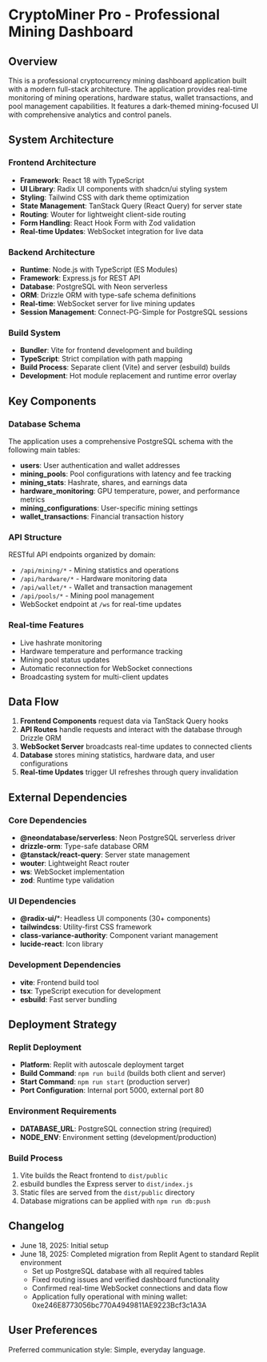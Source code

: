 # CryptoMiner Pro - Professional Mining Dashboard

## Overview

This is a professional cryptocurrency mining dashboard application built with a modern full-stack architecture. The application provides real-time monitoring of mining operations, hardware status, wallet transactions, and pool management capabilities. It features a dark-themed mining-focused UI with comprehensive analytics and control panels.

## System Architecture

### Frontend Architecture
- **Framework**: React 18 with TypeScript
- **UI Library**: Radix UI components with shadcn/ui styling system
- **Styling**: Tailwind CSS with dark theme optimization
- **State Management**: TanStack Query (React Query) for server state
- **Routing**: Wouter for lightweight client-side routing
- **Form Handling**: React Hook Form with Zod validation
- **Real-time Updates**: WebSocket integration for live data

### Backend Architecture
- **Runtime**: Node.js with TypeScript (ES Modules)
- **Framework**: Express.js for REST API
- **Database**: PostgreSQL with Neon serverless
- **ORM**: Drizzle ORM with type-safe schema definitions
- **Real-time**: WebSocket server for live mining updates
- **Session Management**: Connect-PG-Simple for PostgreSQL sessions

### Build System
- **Bundler**: Vite for frontend development and building
- **TypeScript**: Strict compilation with path mapping
- **Build Process**: Separate client (Vite) and server (esbuild) builds
- **Development**: Hot module replacement and runtime error overlay

## Key Components

### Database Schema
The application uses a comprehensive PostgreSQL schema with the following main tables:
- **users**: User authentication and wallet addresses
- **mining_pools**: Pool configurations with latency and fee tracking
- **mining_stats**: Hashrate, shares, and earnings data
- **hardware_monitoring**: GPU temperature, power, and performance metrics
- **mining_configurations**: User-specific mining settings
- **wallet_transactions**: Financial transaction history

### API Structure
RESTful API endpoints organized by domain:
- `/api/mining/*` - Mining statistics and operations
- `/api/hardware/*` - Hardware monitoring data
- `/api/wallet/*` - Wallet and transaction management
- `/api/pools/*` - Mining pool management
- WebSocket endpoint at `/ws` for real-time updates

### Real-time Features
- Live hashrate monitoring
- Hardware temperature and performance tracking
- Mining pool status updates
- Automatic reconnection for WebSocket connections
- Broadcasting system for multi-client updates

## Data Flow

1. **Frontend Components** request data via TanStack Query hooks
2. **API Routes** handle requests and interact with the database through Drizzle ORM
3. **WebSocket Server** broadcasts real-time updates to connected clients
4. **Database** stores mining statistics, hardware data, and user configurations
5. **Real-time Updates** trigger UI refreshes through query invalidation

## External Dependencies

### Core Dependencies
- **@neondatabase/serverless**: Neon PostgreSQL serverless driver
- **drizzle-orm**: Type-safe database ORM
- **@tanstack/react-query**: Server state management
- **wouter**: Lightweight React router
- **ws**: WebSocket implementation
- **zod**: Runtime type validation

### UI Dependencies
- **@radix-ui/***: Headless UI components (30+ components)
- **tailwindcss**: Utility-first CSS framework
- **class-variance-authority**: Component variant management
- **lucide-react**: Icon library

### Development Dependencies
- **vite**: Frontend build tool
- **tsx**: TypeScript execution for development
- **esbuild**: Fast server bundling

## Deployment Strategy

### Replit Deployment
- **Platform**: Replit with autoscale deployment target
- **Build Command**: `npm run build` (builds both client and server)
- **Start Command**: `npm run start` (production server)
- **Port Configuration**: Internal port 5000, external port 80

### Environment Requirements
- **DATABASE_URL**: PostgreSQL connection string (required)
- **NODE_ENV**: Environment setting (development/production)

### Build Process
1. Vite builds the React frontend to `dist/public`
2. esbuild bundles the Express server to `dist/index.js`
3. Static files are served from the `dist/public` directory
4. Database migrations can be applied with `npm run db:push`

## Changelog

- June 18, 2025: Initial setup
- June 18, 2025: Completed migration from Replit Agent to standard Replit environment
  - Set up PostgreSQL database with all required tables
  - Fixed routing issues and verified dashboard functionality
  - Confirmed real-time WebSocket connections and data flow
  - Application fully operational with mining wallet: 0xe246E8773056bc770A4949811AE9223Bcf3c1A3A

## User Preferences

Preferred communication style: Simple, everyday language.